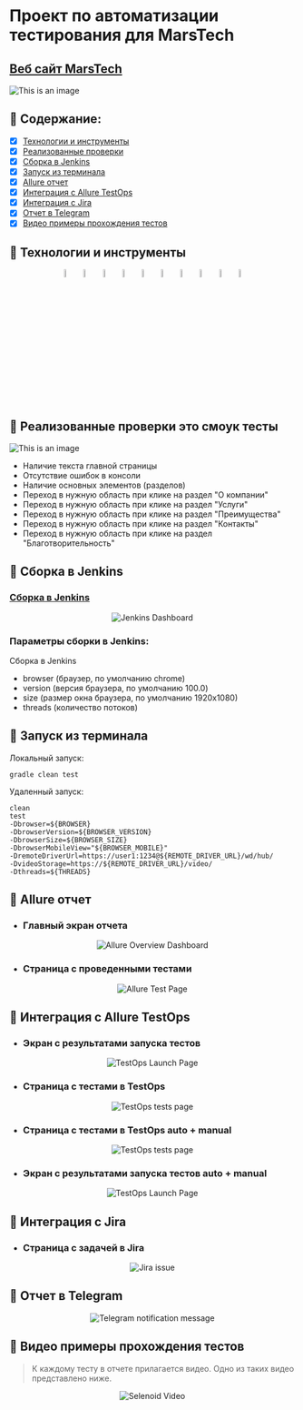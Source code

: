 # Проект по автоматизации тестирования для MarsTech
## <a target="_blank" href="https://marstech.tb.ru/">Веб сайт MarsTech</a>

![This is an image](https://i.imgur.com/mMya1nZ.png)

## :rocket: Содержание:

- [x] <a href="#rocket-технологии-и-инструменты">Технологии и инструменты</a>
- [x] <a href="#rocket-реализованные-проверки">Реализованные проверки</a>
- [x] <a href="#rocket-сборка-в-Jenkins">Сборка в Jenkins</a>
- [x] <a href="#rocket-запуск-из-терминала">Запуск из терминала</a>
- [x] <a href="#rocket-allure-отчет">Allure отчет</a>
- [x] <a href="#rocket-интеграция-с-allure-testops">Интеграция с Allure TestOps</a>
- [x] <a href="#rocket-интеграция-с-jira">Интеграция с Jira</a>
- [x] <a href="#rocket-отчет-в-telegram">Отчет в Telegram</a>
- [x] <a href="#rocket-видео-примеры-прохождения-тестов">Видео примеры прохождения тестов</a>

## :rocket: Технологии и инструменты
<p align="center">
<img width="6%" title="IntelliJ IDEA" src="images/logo/Intelij_IDEA.svg">
<img width="6%" title="Java" src="images/logo/Java.svg">
<img width="6%" title="Selenide" src="images/logo/Selenide.svg">
<img width="6%" title="Selenoid" src="images/logo/Selenoid.svg">
<img width="6%" title="Allure Report" src="images/logo/Allure_Report.svg">
<img width="6%" title="Gradle" src="images/logo/Gradle.svg">
<img width="6%" title="JUnit5" src="images/logo/JUnit5.svg">
<img width="6%" title="GitHub" src="images/logo/GitHub.svg">
<img width="6%" title="Jenkins" src="images/logo/Jenkins.svg">
<img width="6%" title="Telegram" src="images/logo/Telegram.svg">
</p>

## :rocket: Реализованные проверки это смоук тесты
![This is an image](https://i.imgur.com/Dd62Cq5.png)
- Наличие текста главной страницы
- Отсутствие ошибок в консоли
- Наличие основных элементов (разделов)
- Переход в нужную область при клике на раздел "О компании"
- Переход в нужную область при клике на раздел "Услуги"
- Переход в нужную область при клике на раздел "Преимущества"
- Переход в нужную область при клике на раздел "Контакты"
- Переход в нужную область при клике на раздел "Благотворительность"

## :rocket: Сборка в Jenkins
### <a target="_blank" href="https://jenkins.autotests.cloud/job/Lesson_14_quick_project_HW2/">Сборка в Jenkins</a>
<p align="center">
<img title="Jenkins Dashboard" src="images/screenshots/jenkins_dashboard.png">
</p>

### Параметры сборки в Jenkins:
Сборка в Jenkins

- browser (браузер, по умолчанию chrome)
- version (версия браузера, по умолчанию 100.0)
- size (размер окна браузера, по умолчанию 1920x1080)
- threads (количество потоков)

## :rocket: Запуск из терминала
Локальный запуск:
```
gradle clean test
```

Удаленный запуск:
```
clean
test
-Dbrowser=${BROWSER}
-DbrowserVersion=${BROWSER_VERSION}
-DbrowserSize=${BROWSER_SIZE}
-DbrowserMobileView="${BROWSER_MOBILE}"
-DremoteDriverUrl=https://user1:1234@${REMOTE_DRIVER_URL}/wd/hub/
-DvideoStorage=https://${REMOTE_DRIVER_URL}/video/
-Dthreads=${THREADS}
```

## :rocket: Allure отчет
- ### Главный экран отчета
<p align="center">
<img title="Allure Overview Dashboard" src="images/screenshots/report_main_page.png">
</p>

- ### Страница с проведенными тестами
<p align="center">
<img title="Allure Test Page" src="images/screenshots/report_tests_page.png">
</p>

## :rocket: Интеграция с Allure TestOps
- ### Экран с результатами запуска тестов
<p align="center">
<img title="TestOps Launch Page" src="images/screenshots/test_ops_launch_page.png">
</p>

- ### Страница с тестами в TestOps
<p align="center">
<img title="TestOps tests page" src="images/screenshots/test_ops_tests_page.png">
</p>

- ### Страница с тестами в TestOps auto + manual
<p align="center">
<img title="TestOps tests page" src="images/screenshots/test_ops_manual.png">
</p>

- ### Экран с результатами запуска тестов auto + manual
<p align="center">
<img title="TestOps Launch Page" src="images/screenshots/allure_manual_results.png">
</p>

## :rocket: Интеграция с Jira
- ### Страница с задачей в Jira
<p align="center">
<img title="Jira issue" src="images/screenshots/jira_issue.png">
</p>

## :rocket: Отчет в Telegram
<p align="center">
<img title="Telegram notification message" src="images/screenshots/telegram_report.png">
</p>

## :rocket: Видео примеры прохождения тестов
> К каждому тесту в отчете прилагается видео. Одно из таких видео представлено ниже.
<p align="center">
  <img title="Selenoid Video" src="images/gif/test_result.gif">
</p>



